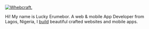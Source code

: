 [![Whebcraft.](https://img.techpowerup.org/200713/facebook-cover-photo-2.png)](https://www.fb.com/whebcraft)

Hi! My name is Lucky Erumebor. A web & mobile App Developer from Lagos, Nigeria, I [build](https://www.creativecodez.com) beautiful crafted websites and mobile apps.
